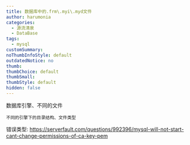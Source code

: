 ```yaml
---
title: 数据库中的.frm\.myi\.myd文件
author: harumonia
categories:
  - 源流清泉
  - DataBase
tags:
  - mysql
customSummary:
noThumbInfoStyle: default
outdatedNotice: no
thumb:
thumbChoice: default
thumbSmall:
thumbStyle: default
hidden: false
---
```


数据库引擎、不同的文件

    不同的引擎下的目录结构、文件类型

错误类型: https://serverfault.com/questions/992396/mysql-will-not-start-cant-change-permissions-of-ca-key-pem